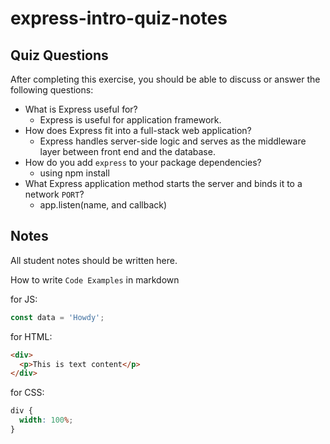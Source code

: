 # express-intro-quiz-notes

## Quiz Questions

After completing this exercise, you should be able to discuss or answer the following questions:

- What is Express useful for?
  - Express is useful for application framework.
- How does Express fit into a full-stack web application?
  - Express handles server-side logic and serves as the middleware layer between front end and the database.
- How do you add `express` to your package dependencies?
  - using npm install
- What Express application method starts the server and binds it to a network `PORT`?
  - app.listen(name, and callback)

## Notes

All student notes should be written here.

How to write `Code Examples` in markdown

for JS:

```javascript
const data = 'Howdy';
```

for HTML:

```html
<div>
  <p>This is text content</p>
</div>
```

for CSS:

```css
div {
  width: 100%;
}
```
